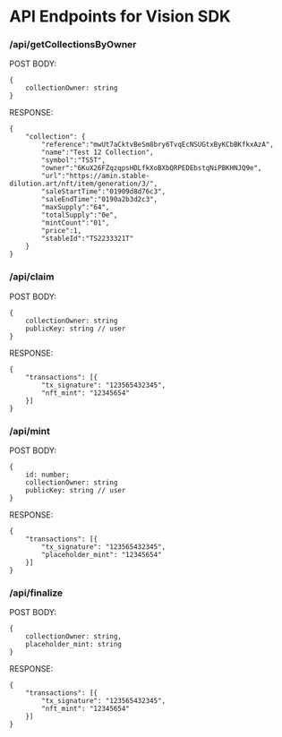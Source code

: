 # API Endpoints for Vision SDK

### /api/getCollectionsByOwner

POST BODY: 
```tsx
{
    collectionOwner: string
}
```

RESPONSE: 
```tsx
{
    "collection": {
        "reference":"mwUt7aCktvBeSm8bry6TvqEcNSUGtxByKCbBKfkxAzA",
        "name":"Test 12 Collection",
        "symbol":"TS5T",
        "owner":"6KuX26FZqzqpsHDLfkXoBXbQRPEDEbstqNiPBKHNJQ9e",
        "url":"https://amin.stable-dilution.art/nft/item/generation/3/",
        "saleStartTime":"01909d8d76c3",
        "saleEndTime":"0190a2b3d2c3",
        "maxSupply":"64",
        "totalSupply":"0e",
        "mintCount":"01",
        "price":1,
        "stableId":"TS2233321T"
    }
}
```


### /api/claim

POST BODY: 
```tsx
{
    collectionOwner: string
    publicKey: string // user
}
```

RESPONSE: 
```tsx
{
    "transactions": [{
        "tx_signature": "123565432345",
        "nft_mint": "12345654"
    }]
}
```

### /api/mint

POST BODY: 
```tsx
{
    id: number;
    collectionOwner: string
    publicKey: string // user
}
```

RESPONSE: 
```tsx
{
    "transactions": [{
        "tx_signature": "123565432345",
        "placeholder_mint": "12345654"
    }]
}
```

### /api/finalize

POST BODY: 
```tsx
{
    collectionOwner: string,
    placeholder_mint: string
}
```

RESPONSE: 
```tsx
{
    "transactions": [{
        "tx_signature": "123565432345",
        "nft_mint": "12345654"
    }]
}
```